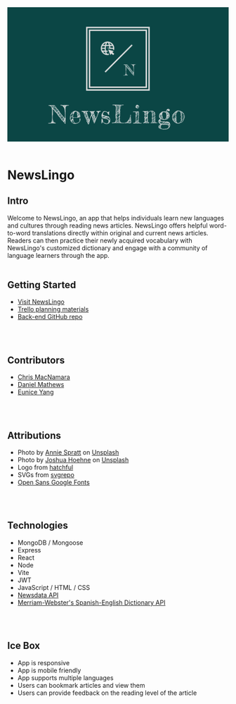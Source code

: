 <img src= "./public/logo.png" >
<br />
<br />

# NewsLingo

## Intro
Welcome to NewsLingo, an app that helps individuals learn new languages and cultures through reading news articles. NewsLingo offers helpful word-to-word translations directly within original and current news articles. Readers can then practice their newly acquired vocabulary with NewsLingo's customized dictionary and engage with a community of language learners through the app.
<br />
<br />

## Getting Started
- [Visit NewsLingo](https://news-lingo.netlify.app)
- [Trello planning materials](https://trello.com/b/4fmqWiGf/newslingo)
- [Back-end GitHub repo](https://github.com/cmacnamara/newsLingo-back-end)
<br />
<br />

## Contributors
- [Chris MacNamara](https://github.com/cmacnamara)
- [Daniel Mathews](https://github.com/ofshvmin)
- [Eunice Yang](https://github.com/eunicey)
<br />
<br />

## Attributions
- Photo by [Annie Spratt](https://unsplash.com/@anniespratt?utm_source=unsplash&utm_medium=referral&utm_content=creditCopyText) on [Unsplash](https://unsplash.com/photos/4-4WPFLVhAY?utm_source=unsplash&utm_medium=referral&utm_content=creditCopyText)
- Photo by [Joshua Hoehne](https://unsplash.com/@mrthetrain?utm_source=unsplash&utm_medium=referral&utm_content=creditCopyText) on [Unsplash](https://unsplash.com/photos/YPgTovTiUv4?utm_source=unsplash&utm_medium=referral&utm_content=creditCopyText)
- Logo from [hatchful](https://www.shopify.com/tools/logo-maker)
- SVGs from [svgrepo](https://www.svgrepo.com/)
- [Open Sans Google Fonts](https://fonts.google.com/?query=open+sans)
<br />
<br />

## Technologies
- MongoDB / Mongoose
- Express
- React
- Node
- Vite
- JWT
- JavaScript / HTML / CSS
- [Newsdata API](https://newsdata.io/)
- [Merriam-Webster's Spanish-English Dictionary API](https://dictionaryapi.com/products/api-spanish-dictionary)

<br />
<br />

## Ice Box
- App is responsive
- App is mobile friendly
- App supports multiple languages
- Users can bookmark articles and view them
- Users can provide feedback on the reading level of the article
